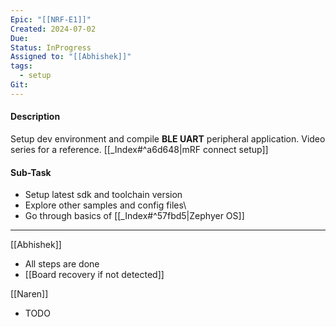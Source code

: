 ```yaml
---
Epic: "[[NRF-E1]]"
Created: 2024-07-02
Due: 
Status: InProgress
Assigned to: "[[Abhishek]]"
tags:
  - setup
Git:
---
```

#### Description
Setup dev environment and compile **BLE UART** peripheral application.
Video series for a reference. [[_Index#^a6d648|mRF connect setup]]

#### Sub-Task
- Setup latest sdk and toolchain version
- Explore other samples and config files\
- Go through basics of [[_Index#^57fbd5|Zephyer OS]]

---
[[Abhishek]]
- All steps are done
- [[Board recovery if not detected]]

[[Naren]]
- TODO
